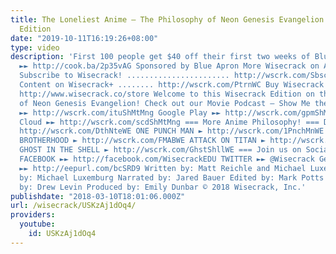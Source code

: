```yaml
---
title: The Loneliest Anime – The Philosophy of Neon Genesis Evangelion – Wisecrack
  Edition
date: "2019-10-11T16:19:26+08:00"
type: video
description: 'First 100 people get $40 off their first two weeks of Blue Apron, here!
  ►► http://cook.ba/2p35vAG Sponsored by Blue Apron More Wisecrack on ANIME ►► http://wscrk.com/FmaBAnm
  Subscribe to Wisecrack! ....................... http://wscrk.com/SbscrbWC Exclusive
  Content on Wisecrack+ ........ http://wscrk.com/PtrnWC Buy Wisecrack MERCH! ........................
  http://www.wisecrack.co/store Welcome to this Wisecrack Edition on the Philosophy
  of Neon Genesis Evangelion! Check out our Movie Podcast – Show Me the Meaning! iTunes!
  ►► http://wscrk.com/ituShMtMng Google Play ►► http://wscrk.com/gpmShMtMng Sound
  Cloud ►► http://wscrk.com/scdShMtMng === More Anime Philosophy! === DEATH NOTE ►
  http://wscrk.com/DthNteWE ONE PUNCH MAN ► http://wscrk.com/1PnchMnWE FULLMETAL ALCHEMIST
  BROTHERHOOD ► http://wscrk.com/FMABWE ATTACK ON TITAN ► http://wscrk.com/PhlAoTWE
  GHOST IN THE SHELL ► http://wscrk.com/GhstShllWE === Join us on Social Media! ===
  FACEBOOK ►► http://facebook.com/WisecrackEDU TWITTER ►► @Wisecrack Get Email Alerts
  ►► http://eepurl.com/bcSRD9 Written by: Matt Reichle and Michael Luxemburg Directed
  by: Michael Luxemburg Narrated by: Jared Bauer Edited by: Mark Potts Motion Graphics
  by: Drew Levin Produced by: Emily Dunbar © 2018 Wisecrack, Inc.'
publishdate: "2018-03-10T18:01:06.000Z"
url: /wisecrack/USKzAj1dOq4/
providers:
  youtube:
    id: USKzAj1dOq4
---
```

